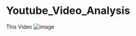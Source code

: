 # Youtube_Video_Analysis
This Video
![image](https://user-images.githubusercontent.com/38419795/188851058-bf4ec22f-f715-4c83-a4c5-40048f0c9447.png)
